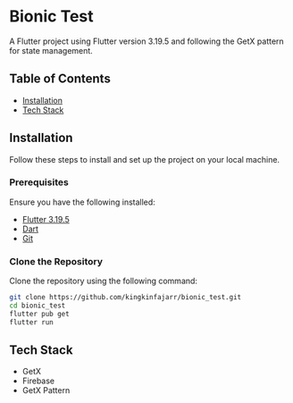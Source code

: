 # Bionic Test

A Flutter project using Flutter version 3.19.5 and following the GetX pattern for state management.

## Table of Contents

- [Installation](#installation)
- [Tech Stack](#tech-stack)

## Installation

Follow these steps to install and set up the project on your local machine.

### Prerequisites

Ensure you have the following installed:

- [Flutter 3.19.5](https://docs.flutter.dev/get-started/install)
- [Dart](https://dart.dev/get-dart)
- [Git](https://git-scm.com/)

### Clone the Repository

Clone the repository using the following command:

```bash
git clone https://github.com/kingkinfajarr/bionic_test.git
cd bionic_test
flutter pub get
flutter run
```

## Tech Stack

- GetX
- Firebase
- GetX Pattern
